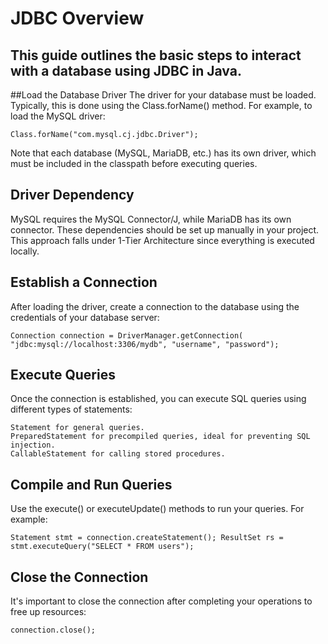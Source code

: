 # JDBC Overview

## This guide outlines the basic steps to interact with a database using JDBC in Java.
##Load the Database Driver
The driver for your database must be loaded. Typically, this is done using the Class.forName() method. For example, to load the MySQL driver:

`Class.forName("com.mysql.cj.jdbc.Driver");`

Note that each database (MySQL, MariaDB, etc.) has its own driver, which must be included in the classpath before executing queries.

## Driver Dependency
MySQL requires the MySQL Connector/J, while MariaDB has its own connector. These dependencies should be set up manually in your project. This approach falls under 1-Tier Architecture since everything is executed locally.

## Establish a Connection
After loading the driver, create a connection to the database using the credentials of your database server:

`Connection connection = DriverManager.getConnection(
    "jdbc:mysql://localhost:3306/mydb", "username", "password");`

## Execute Queries
Once the connection is established, you can execute SQL queries using different types of statements:

    Statement for general queries.
    PreparedStatement for precompiled queries, ideal for preventing SQL injection.
    CallableStatement for calling stored procedures.

## Compile and Run Queries
Use the execute() or executeUpdate() methods to run your queries. For example:


`Statement stmt = connection.createStatement();
ResultSet rs = stmt.executeQuery("SELECT * FROM users");`

## Close the Connection
It's important to close the connection after completing your operations to free up resources:


`connection.close();`
